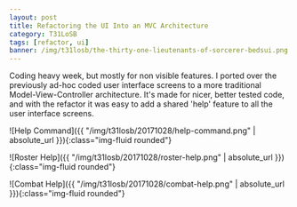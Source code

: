 ```yaml
---
layout: post
title: Refactoring the UI Into an MVC Architecture
category: T31LoSB
tags: [refactor, ui]
banner: /img/t31losb/the-thirty-one-lieutenants-of-sorcerer-bedsui.png
---
```


Coding heavy week, but mostly for non visible features. I ported over the previously ad-hoc coded user interface screens to a more traditional Model-View-Controller architecture. It's made for nicer, better tested code, and with the refactor it was easy to add a shared 'help' feature to all the user interface screens.

![Help Command]({{ "/img/t31losb/20171028/help-command.png" | absolute_url }}){:class="img-fluid rounded"}

![Roster Help]({{ "/img/t31losb/20171028/roster-help.png" | absolute_url }}){:class="img-fluid rounded"}

![Combat Help]({{ "/img/t31losb/20171028/combat-help.png" | absolute_url }}){:class="img-fluid rounded"}



   
